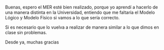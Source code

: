 Buenas, espero el MER esté bien realizado, porque yo aprendí a hacerlo de una manera distinta en la Universidad,
entiendo que me faltaría el Modelo Lógico y Modelo Físico si vamos a lo que sería correcto.

Si es necesario que lo vuelva a realizar de manera similar a lo que dimos en clase sin problemas.

Desde ya, muchas gracias

